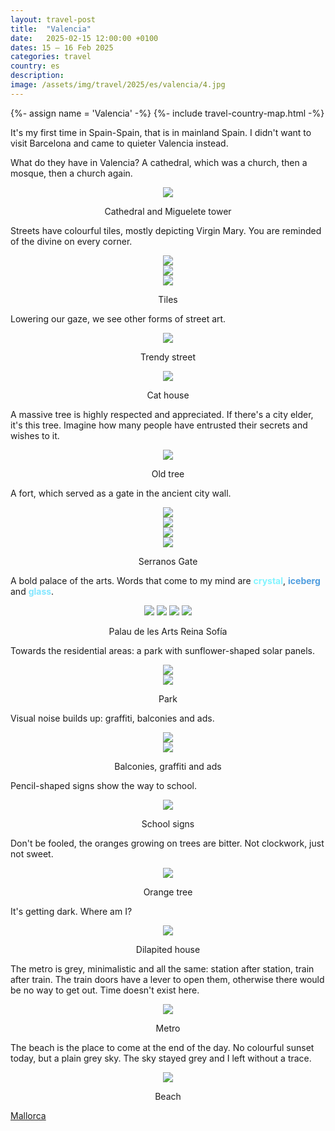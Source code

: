```yaml
---
layout: travel-post
title:  "Valencia"
date:   2025-02-15 12:00:00 +0100
dates: 15 – 16 Feb 2025
categories: travel
country: es
description:
image: /assets/img/travel/2025/es/valencia/4.jpg
---
```


{%- assign name = 'Valencia' -%}
{%- include travel-country-map.html -%}

It's my first time in Spain-Spain, that is in mainland Spain. I didn't want to visit Barcelona and came to quieter Valencia instead.

What do they have in Valencia? A cathedral, which was a church, then a mosque, then a church again.
<a name="cathedral"></a>
<center>
    <img src="/assets/img/travel/2025/es/valencia/1.jpg" />
    <p class="image-label">Cathedral and Miguelete tower</p>
</center>

Streets have colourful tiles, mostly depicting Virgin Mary. You are reminded of the divine on every corner.
<center>
    <img src="/assets/img/travel/2025/es/valencia/3.jpg" />
    <div class="image-margin"></div>
</center>

<center>
    <img src="/assets/img/travel/2025/es/valencia/4.jpg" />
    <div class="image-margin"></div>
</center>

<center>
    <img src="/assets/img/travel/2025/es/valencia/5.jpg" />
    <p class="image-label">Tiles</p>
</center>

Lowering our gaze, we see other forms of street art.
<center>
    <img src="/assets/img/travel/2025/es/valencia/2.jpg" />
    <p class="image-label">Trendy street</p>
</center>

<center>
    <img src="/assets/img/travel/2025/es/valencia/6.jpg" />
    <p class="image-label">Cat house</p>
</center>

A massive tree is highly respected and appreciated. If there's a city elder, it's this tree. Imagine how many people have entrusted their secrets and wishes to it.
<center>
    <img src="/assets/img/travel/2025/es/valencia/7.jpg" />
    <p class="image-label">Old tree</p>
</center>

A fort, which served as a gate in the ancient city wall.
<center>
    <img src="/assets/img/travel/2025/es/valencia/8.jpg" />
    <div class="image-margin"></div>
</center>

<center>
    <img src="/assets/img/travel/2025/es/valencia/9.jpg" />
    <div class="image-margin"></div>
</center>

<center>
    <img src="/assets/img/travel/2025/es/valencia/10.jpg" />
    <div class="image-margin"></div>
</center>

<center>
    <img src="/assets/img/travel/2025/es/valencia/11.jpg" />
    <p class="image-label">Serranos Gate</p>
</center>

A bold palace of the arts. Words that come to my mind are 
<span style="color: #82f4ff; font-weight: bold;">crystal</span>, 
<span style="color: #4f9ddf; font-weight: bold;">iceberg</span> and 
<span style="color: #82e6ff; font-weight: bold;">glass</span>.
<center>
    <img src="/assets/img/travel/2025/es/valencia/12.jpg" />
    <img src="/assets/img/travel/2025/es/valencia/13.jpg" />
    <img src="/assets/img/travel/2025/es/valencia/14.jpg" />
    <img src="/assets/img/travel/2025/es/valencia/15.jpg" />
    <p class="image-label">Palau de les Arts Reina Sofía</p>
</center>

Towards the residential areas: a park with sunflower-shaped solar panels.
<center>
    <img src="/assets/img/travel/2025/es/valencia/16.jpg" />
    <div class="image-margin"></div>
</center>

<center>
    <img src="/assets/img/travel/2025/es/valencia/17.jpg" />
    <p class="image-label">Park</p>
</center>

Visual noise builds up: graffiti, balconies and ads.
<center>
    <img src="/assets/img/travel/2025/es/valencia/18.jpg" />
    <div class="image-margin"></div>
</center>
<center>
    <img src="/assets/img/travel/2025/es/valencia/19.jpg" />
    <p class="image-label">Balconies, graffiti and ads</p>
</center>

Pencil-shaped signs show the way to school.
<center>
    <img src="/assets/img/travel/2025/es/valencia/20.jpg" />
    <p class="image-label">School signs</p>
</center>

Don't be fooled, the oranges growing on trees are bitter. Not clockwork, just not sweet.
<center>
    <img src="/assets/img/travel/2025/es/valencia/21.jpg" />
    <p class="image-label">Orange tree</p>
</center>

It's getting dark. Where am I?
<center>
    <img src="/assets/img/travel/2025/es/valencia/22.jpg" />
    <p class="image-label">Dilapited house</p>
</center>

The metro is grey, minimalistic and all the same: station after station, train after train. The train doors have a lever to open them, otherwise there would be no way to get out. Time doesn't exist here.
<center>
    <img src="/assets/img/travel/2025/es/valencia/23.jpg" />
    <p class="image-label">Metro</p>
</center>

The beach is the place to come at the end of the day. No colourful sunset today, but a plain grey sky. The sky stayed grey and I left without a trace.
<center>
    <img src="/assets/img/travel/2025/es/valencia/24.jpg" />
    <p class="image-label">Beach</p>
</center>

<a class="next" href="/travel/2025/mallorca">
    Mallorca
</a>
